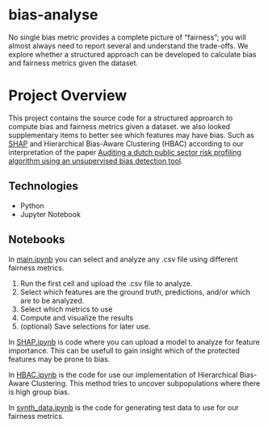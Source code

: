 # bias-analyse
No single bias metric provides a complete picture of “fairness”; you will almost always need to report several and understand the trade-offs. We explore whether a structured approach can be developed to calculate bias and fairness metrics given the dataset.

# Project Overview
This project contains the source code for a structured approarch to compute bias and fairness metrics given a dataset. we also looked supplementary items to better see which features may have bias. Such as [SHAP](https://shap.readthedocs.io/en/latest/) and Hierarchical Bias-Aware Clustering (HBAC) according to our interpretation of the paper [Auditing a dutch public sector risk profiling algorithm using an unsupervised bias detection tool](https://arxiv.org/pdf/2502.01713).

## Technologies
- Python
- Jupyter Notebook

## Notebooks
In [main.ipynb](https://github.com/bytnater/bias-analyse/blob/main/main.ipynb) you can select and analyze any .csv file using different fairness metrics.
1. Run the first cell and upload the .csv file to analyze.
2. Select which features are the ground truth, predictions, and/or which are to be analyzed.
3. Select which metrics to use
4. Compute and visualize the results
5. (optional) Save selections for later use. 

In [SHAP.ipynb](https://github.com/bytnater/bias-analyse/blob/main/SHAP.ipynb) is code where you can upload a model to analyze for feature importance. This can be usefull to gain insight which of the protected features may be prone to bias. 

In [HBAC.ipynb](https://github.com/bytnater/bias-analyse/blob/main/HBAC.ipynb) is the code for use our implementation of Hierarchical Bias-Aware Clustering. This method tries to uncover subpopulations where there is high group bias.

In [synth_data.ipynb](https://github.com/bytnater/bias-analyse/blob/main/data/synth_data.ipynb) is the code for generating test data to use for our fairness metrics.

